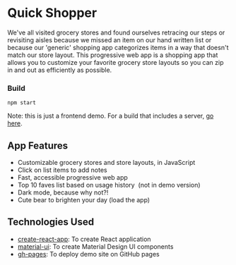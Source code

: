 # Quick Shopper

We've all visited grocery stores and found ourselves retracing our steps or revisiting aisles because we missed an item on our hand written list or because our 'generic' shopping app categorizes items in a way that doesn't match our store layout. This progressive web app is a shopping app that allows you to customize your favorite grocery store layouts so you can zip in and out as efficiently as possible.

### Build
`npm start`

Note: this is just a frontend demo. For a build that includes a server, [go here](https://github.com/ihouwat/shopping-list-react-app-complete). 

## App Features
* Customizable grocery stores and store layouts, in JavaScript
* Click on list items to add notes
* Fast, accessible progressive web app
* Top 10 faves list based on usage history  (not in demo version)
* Dark mode, because why not?!
* Cute bear to brighten your day (load the app)

## Technologies Used 
* [create-react-app](https://create-react-app.dev/): To create React application
* [material-ui](https://material-ui.com/): To create Material Design UI components
* [gh-pages](https://www.npmjs.com/package/gh-pages): To deploy demo site on GitHub pages
